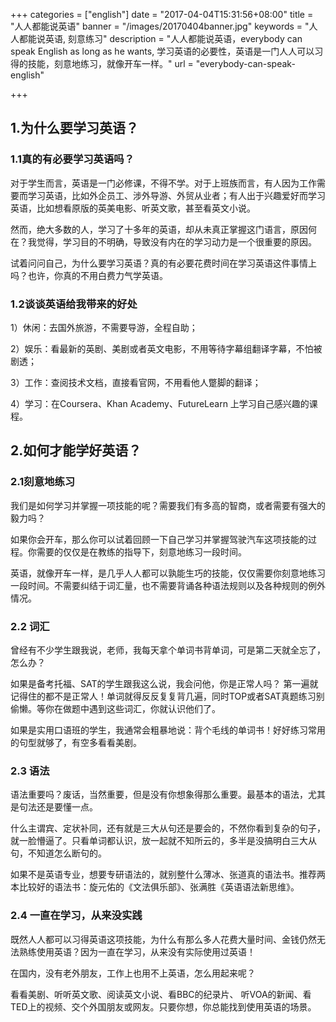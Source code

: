 +++
categories = ["english"]
date = "2017-04-04T15:31:56+08:00"
title = "人人都能说英语"
banner = "/images/20170404banner.jpg"
keywords = "人人都能说英语, 刻意练习"
description = "人人都能说英语，everybody can speak English as long as he wants, 学习英语的必要性，英语是一门人人可以习得的技能，刻意地练习，就像开车一样。"
url = "everybody-can-speak-english"

+++

## 1.为什么要学习英语？

### 1.1真的有必要学习英语吗？

对于学生而言，英语是一门必修课，不得不学。对于上班族而言，有人因为工作需要而学习英语，比如外企员工、涉外导游、外贸从业者；有人出于兴趣爱好而学习英语，比如想看原版的英美电影、听英文歌，甚至看英文小说。

然而，绝大多数的人，学习了十多年的英语，却从未真正掌握这门语言，原因何在？我觉得，学习目的不明确，导致没有内在的学习动力是一个很重要的原因。

试着问问自己，为什么要学习英语？真的有必要花费时间在学习英语这件事情上吗？也许，你真的不用白费力气学英语。

### 1.2谈谈英语给我带来的好处

1）休闲：去国外旅游，不需要导游，全程自助；

2）娱乐：看最新的英剧、美剧或者英文电影，不用等待字幕组翻译字幕，不怕被剧透；

3）工作：查阅技术文档，直接看官网，不用看他人蹩脚的翻译；

4）学习：在Coursera、Khan Academy、FutureLearn 上学习自己感兴趣的课程。


## 2.如何才能学好英语？

### 2.1刻意地练习

我们是如何学习并掌握一项技能的呢？需要我们有多高的智商，或者需要有强大的毅力吗？

如果你会开车，那么你可以试着回顾一下自己学习并掌握驾驶汽车这项技能的过程。你需要的仅仅是在教练的指导下，刻意地练习一段时间。

英语，就像开车一样，是几乎人人都可以孰能生巧的技能，仅仅需要你刻意地练习一段时间。不需要纠结于词汇量，也不需要背诵各种语法规则以及各种规则的例外情况。

### 2.2 词汇

曾经有不少学生跟我说，老师，我每天拿个单词书背单词，可是第二天就全忘了，怎么办？

如果是备考托福、SAT的学生跟我这么说，我会问他，你是正常人吗？  第一遍就记得住的都不是正常人！单词就得反反复复背几遍，同时TOP或者SAT真题练习别偷懒。等你在做题中遇到这些词汇，你就认识他们了。

如果是实用口语班的学生，我通常会粗暴地说：背个毛线的单词书！好好练习常用的句型就够了，有空多看看美剧。

### 2.3 语法

语法重要吗？废话，当然重要，但是没有你想象得那么重要。最基本的语法，尤其是句法还是要懂一点。

什么主谓宾、定状补同，还有就是三大从句还是要会的，不然你看到复杂的句子，就一脸懵逼了。只看单词都认识，放一起就不知所云的，多半是没搞明白三大从句，不知道怎么断句的。

如果不是英语专业，想要专研语法的，就别整什么薄冰、张道真的语法书。推荐两本比较好的语法书：旋元佑的《文法俱乐部》、张满胜《英语语法新思维》。

### 2.4 一直在学习，从来没实践

既然人人都可以习得英语这项技能，为什么有那么多人花费大量时间、金钱仍然无法熟练使用英语？因为一直在学习，从来没有实际使用过英语！

在国内，没有老外朋友，工作上也用不上英语，怎么用起来呢？

看看美剧、听听英文歌、阅读英文小说、看BBC的纪录片、 听VOA的新闻、看TED上的视频、交个外国朋友或网友。只要你想，你总能找到使用英语的场景。

